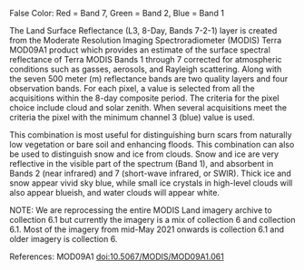 False Color: Red = Band 7, Green = Band 2, Blue = Band 1

The Land Surface Reflectance (L3, 8-Day, Bands 7-2-1) layer is created from the Moderate Resolution Imaging Spectroradiometer (MODIS) Terra MOD09A1 product which provides an estimate of the surface spectral reflectance of Terra MODIS Bands 1 through 7 corrected for atmospheric conditions such as gasses, aerosols, and Rayleigh scattering. Along with the seven 500 meter (m) reflectance bands are two quality layers and four observation bands. For each pixel, a value is selected from all the acquisitions within the 8-day composite period. The criteria for the pixel choice include cloud and solar zenith. When several acquisitions meet the criteria the pixel with the minimum channel 3 (blue) value is used.

This combination is most useful for distinguishing burn scars from naturally low vegetation or bare soil and enhancing floods. This combination can also be used to distinguish snow and ice from clouds. Snow and ice are very reflective in the visible part of the spectrum (Band 1), and absorbent in Bands 2 (near infrared) and 7 (short-wave infrared, or SWIR). Thick ice and snow appear vivid sky blue, while small ice crystals in high-level clouds will also appear blueish, and water clouds will appear white.

NOTE: We are reprocessing the entire MODIS Land imagery archive to collection 6.1 but currently the imagery is a mix of collection 6 and collection 6.1. Most of the imagery from mid-May 2021 onwards is collection 6.1 and older imagery is collection 6.

References: MOD09A1 [doi:10.5067/MODIS/MOD09A1.061](https://doi.org/10.5067/MODIS/MOD09A1.061)
